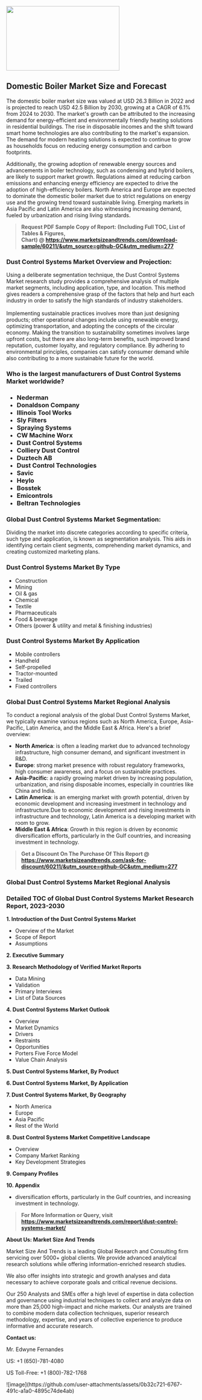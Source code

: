 <p><img class="alignnone size-medium wp-image-20088" src="https://ffe5etoiles.com/wp-content/uploads/2024/12/MST1-300x171.png" alt="" width="300" height="171" /></p><h2>Domestic Boiler Market Size and Forecast</h2><p>The domestic boiler market size was valued at USD 26.3 Billion in 2022 and is projected to reach USD 42.5 Billion by 2030, growing at a CAGR of 6.1% from 2024 to 2030. The market's growth can be attributed to the increasing demand for energy-efficient and environmentally friendly heating solutions in residential buildings. The rise in disposable incomes and the shift toward smart home technologies are also contributing to the market's expansion. The demand for modern heating solutions is expected to continue to grow as households focus on reducing energy consumption and carbon footprints.</p><p>Additionally, the growing adoption of renewable energy sources and advancements in boiler technology, such as condensing and hybrid boilers, are likely to support market growth. Regulations aimed at reducing carbon emissions and enhancing energy efficiency are expected to drive the adoption of high-efficiency boilers. North America and Europe are expected to dominate the domestic boiler market due to strict regulations on energy use and the growing trend toward sustainable living. Emerging markets in Asia Pacific and Latin America are also witnessing increasing demand, fueled by urbanization and rising living standards.</p></p><blockquote id="" class=""><strong>Request PDF Sample Copy of Report: (Including Full TOC, List of Tables &amp; Figures, Chart)&nbsp;@&nbsp;<strong><a href="https://www.marketsizeandtrends.com/download-sample/60211/&utm_source=github-GC&utm_medium=277" target="_blank">https://www.marketsizeandtrends.com/download-sample/60211/&utm_source=github-GC&utm_medium=277</a></strong></strong></blockquote><h3 id="" class="">Dust Control Systems Market&nbsp;Overview and Projection:</h3><p id="" class="">Using a deliberate segmentation technique, the Dust Control Systems Market research study provides a comprehensive analysis of multiple market segments, including application, type, and location. This method gives readers a comprehensive grasp of the factors that help and hurt each industry in order to satisfy the high standards of industry stakeholders. <br /> <br />Implementing sustainable practices involves more than just designing products; other operational changes include using renewable energy, optimizing transportation, and adopting the concepts of the circular economy. Making the transition to sustainability sometimes involves large upfront costs, but there are also long-term benefits, such improved brand reputation, customer loyalty, and regulatory compliance. By adhering to environmental principles, companies can satisfy consumer demand while also contributing to a more sustainable future for the world.</p><h3 id="" class="">Who is the largest manufacturers of&nbsp;Dust Control Systems Market worldwide?</h3><h3 class=""><p><ul><li>Nederman </li><li> Donaldson Company </li><li> Illinois Tool Works </li><li> Sly Filters </li><li> Spraying Systems </li><li> CW Machine Worx </li><li> Dust Control Systems </li><li> Colliery Dust Control </li><li> Duztech AB </li><li> Dust Control Technologies </li><li> Savic </li><li> Heylo </li><li> Bosstek </li><li> Emicontrols </li><li> Beltran Technologies</li></ul></p></h3><h3 id="" class="">Global&nbsp;Dust Control Systems Market Segmentation:</h3><p id="" class="">Dividing the market into discrete categories according to specific criteria, such type and application, is known as segmentation analysis. This aids in identifying certain client segments, comprehending market dynamics, and creating customized marketing plans.</p><h3 id="" class="">Dust Control Systems Market&nbsp;By Type</h3><p><p><ul><li>Construction </li><li> Mining </li><li> Oil & gas </li><li> Chemical </li><li> Textile </li><li> Pharmaceuticals </li><li> Food & beverage </li><li> Others (power & utility and metal & finishing industries)</p></li></ul></p></p><h3 id="" class="">Dust Control Systems Market&nbsp;By Application</h3><p class=""><p><ul><li>Mobile controllers </li><li> Handheld </li><li> Self-propelled </li><li> Tractor-mounted </li><li> Trailed </li><li> Fixed controllers</li></ul></p></p><h3 id="" class="">Global Dust Control Systems Market Regional Analysis</h3><p id="" class="">To conduct a regional analysis of the global Dust Control Systems Market, we typically examine various regions such as North America, Europe, Asia-Pacific, Latin America, and the Middle East &amp; Africa. Here's a brief overview:</p><ul><li><strong>North America</strong>: is often a leading market due to advanced technology infrastructure, high consumer demand, and significant investment in R&amp;D.</li><li><strong>Europe</strong>: strong market presence with robust regulatory frameworks, high consumer awareness, and a focus on sustainable practices.</li><li><strong>Asia-Pacific</strong>: a rapidly growing market driven by increasing population, urbanization, and rising disposable incomes, especially in countries like China and India.</li><li><strong>Latin America</strong>: is an emerging market with growth potential, driven by economic development and increasing investment in technology and infrastructure.Due to economic development and rising investments in infrastructure and technology, Latin America is a developing market with room to grow.</li><li><strong>Middle East &amp; Africa</strong>: Growth in this region is driven by economic diversification efforts, particularly in the Gulf countries, and increasing investment in technology.</li></ul><blockquote id="" class=""><strong>Get a Discount On The Purchase Of This Report @ <strong><a href="https://www.marketsizeandtrends.com/ask-for-discount/60211/&utm_source=github-GC&utm_medium=277" target="_blank">https://www.marketsizeandtrends.com/ask-for-discount/60211/&utm_source=github-GC&utm_medium=277</a></strong></strong></blockquote><h3 id="" class="">Global Dust Control Systems Market Regional Analysis</h3><h3 id="" class="">Detailed TOC of Global Dust Control Systems Market Research Report, 2023-2030</h3><p id="" class=""><strong>1. Introduction of the Dust Control Systems Market</strong></p><ul><li>Overview of the Market</li><li>Scope of Report</li><li>Assumptions</li></ul><p id="" class=""><strong>2. Executive Summary</strong></p><p id="" class=""><strong>3. Research Methodology of Verified Market Reports</strong></p><ul><li>Data Mining</li><li>Validation</li><li>Primary Interviews</li><li>List of Data Sources</li></ul><p id="" class=""><strong>4. Dust Control Systems Market Outlook</strong></p><ul><li>Overview</li><li>Market Dynamics</li><li>Drivers</li><li>Restraints</li><li>Opportunities</li><li>Porters Five Force Model</li><li>Value Chain Analysis</li></ul><p id="" class=""><strong>5. Dust Control Systems Market, By Product</strong></p><p id="" class=""><strong>6. Dust Control Systems Market, By Application</strong></p><p id="" class=""><strong>7. Dust Control Systems Market, By Geography</strong></p><ul><li>North America</li><li>Europe</li><li>Asia Pacific</li><li>Rest of the World</li></ul><p id="" class=""><strong>8. Dust Control Systems Market Competitive Landscape</strong></p><ul><li>Overview</li><li>Company Market Ranking</li><li>Key Development Strategies</li></ul><p id="" class=""><strong>9. Company Profiles</strong></p><p id="" class=""><strong>10. Appendix</strong></p><ul><li>diversification efforts, particularly in the Gulf countries, and increasing investment in technology.</li></ul><blockquote id="" class=""><strong>For More Information or Query, visit <strong><strong><a href="https://www.marketsizeandtrends.com/report/dust-control-systems-market/" target="_blank">https://www.marketsizeandtrends.com/report/dust-control-systems-market/</a></strong></strong></strong></blockquote><p id="" class=""><strong>About Us: Market Size And Trends</strong></p><p id="" class="">Market Size And Trends is a leading Global Research and Consulting firm servicing over 5000+ global clients. We provide advanced analytical research solutions while offering information-enriched research studies.</p><p id="" class="">We also offer insights into strategic and growth analyses and data necessary to achieve corporate goals and critical revenue decisions.</p><p id="" class="">Our 250 Analysts and SMEs offer a high level of expertise in data collection and governance using industrial techniques to collect and analyze data on more than 25,000 high-impact and niche markets. Our analysts are trained to combine modern data collection techniques, superior research methodology, expertise, and years of collective experience to produce informative and accurate research.</p><p id="" class=""><strong>Contact us:</strong></p><p id="" class="">Mr. Edwyne Fernandes</p><p id="" class="">US: +1 (650)-781-4080</p><p id="" class="">US Toll-Free: +1 (800)-782-1768</p>
![image](https://github.com/user-attachments/assets/0b32c721-6767-491c-a1a0-4895c74de4ab)
